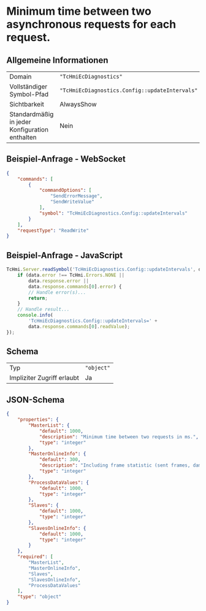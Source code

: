 # Minimum time between two asynchronous requests for each request.

## Allgemeine Informationen

|  |  |
| - | - |
| Domain | `"TcHmiEcDiagnostics"` |
| Vollständiger Symbol-Pfad | `"TcHmiEcDiagnostics.Config::updateIntervals"` |
| Sichtbarkeit | AlwaysShow |
| Standardmäßig in jeder Konfiguration enthalten | Nein |

## Beispiel-Anfrage - WebSocket

```json
{
    "commands": [
        {
            "commandOptions": [
                "SendErrorMessage",
                "SendWriteValue"
            ],
            "symbol": "TcHmiEcDiagnostics.Config::updateIntervals"
        }
    ],
    "requestType": "ReadWrite"
}
```

## Beispiel-Anfrage - JavaScript

```javascript
TcHmi.Server.readSymbol('TcHmiEcDiagnostics.Config::updateIntervals', data => {
    if (data.error !== TcHmi.Errors.NONE ||
        data.response.error ||
        data.response.commands[0].error) {
        // Handle error(s)...
        return;
    }
    // Handle result...
    console.info(
        'TcHmiEcDiagnostics.Config::updateIntervals=' +
        data.response.commands[0].readValue);
});
```

## Schema

|  |  |
| - | - |
| Typ | `"object"` |
| Impliziter Zugriff erlaubt | Ja |

## JSON-Schema

```json
{
    "properties": {
        "MasterList": {
            "default": 1000,
            "description": "Minimum time between two requests in ms.",
            "type": "integer"
        },
        "MasterOnlineInfo": {
            "default": 300,
            "description": "Including frame statistic (sent frames, damaged frames, lost frames, ...) and master state.",
            "type": "integer"
        },
        "ProcessDataValues": {
            "default": 1000,
            "type": "integer"
        },
        "Slaves": {
            "default": 1000,
            "type": "integer"
        },
        "SlavesOnlineInfo": {
            "default": 1000,
            "type": "integer"
        }
    },
    "required": [
        "MasterList",
        "MasterOnlineInfo",
        "Slaves",
        "SlavesOnlineInfo",
        "ProcessDataValues"
    ],
    "type": "object"
}
```
